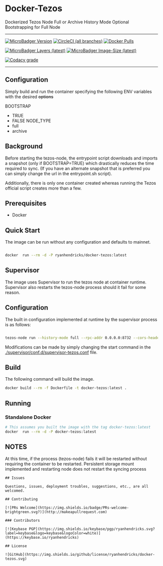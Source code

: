 # Docker-Tezos

Dockerized Tezos Node
Full or Archive History Mode
Optional Bootstrapping for Full Node

---

[![MicroBadger Version](https://images.microbadger.com/badges/version/ryanhendricks/docker-tezos.svg)](https://microbadger.com/images/ryanhendricks/docker-tezos)
[![CircleCI (all branches)](https://img.shields.io/circleci/project/github/RyanHendricks/docker-tezos.svg?label=build&logo=circleci&logoColor=white)](https://circleci.com/gh/RyanHendricks/docker-tezos)
[![Docker Pulls](https://img.shields.io/docker/pulls/ryanhendricks/docker-tezos.svg?logo=docker&logoColor=white)](https://hub.docker.com/r/ryanhendricks/docker-tezos)

[![MicroBadger Layers (latest)](https://img.shields.io/microbadger/layers/ryanhendricks/docker-tezos/latest.svg?logo=docker&logoColor=white)](https://microbadger.com/images/ryanhendricks/docker-tezos)
[![MicroBadger Image-Size (latest)](https://img.shields.io/microbadger/image-size/ryanhendricks/docker-tezos:latest.svg?logo=docker&logoColor=white)](https://microbadger.com/images/ryanhendricks/docker-tezos)

[![Codacy grade](https://img.shields.io/codacy/grade/c35da045d95b4f07b09948d19bacaa47.svg?logo=codacy)](https://www.codacy.com?utm_source=github.com&amp;utm_medium=referral&amp;utm_content=RyanHendricks/docker-tezos&amp;utm_campaign=Badge_Grade)

---

## Configuration

Simply build and run the container specifying the following ENV variables with the desired ~~options~~

BOOTSTRAP
  - TRUE
  - FALSE
NODE_TYPE
  - full
  - archive

## Background

Before starting the tezos-node, the entrypoint script downloads and imports a snapshot (only if BOOTSTRAP=TRUE) which drastically reduces the time required to sync. (If you have an alternate snapshot that is preferred you can simply change the url in the entrypoint.sh script).

Additionally, there is only one container created whereas running the Tezos official script creates more than a few.

## Prerequisites

- Docker

## Quick Start

The image can be run without any configuration and defaults to mainnet.

```bash

docker  run --rm -d -P ryanhendricks/docker-tezos:latest

```

## Supervisor

The image uses Supervisor to run the tezos node at container runtime. Supervisor also restarts the tezos-node process should it fail for some reason.

## Configuration

The built in configuration implemented at runtime by the supervisor process is as follows:

```sh

tezos-node run --history-mode full --rpc-addr 0.0.0.0:8732 --cors-header='content-type' --cors-origin='*'

```

Modifications can be made by simply changing the start command in the [./supervisor/conf.d/supervisor-tezos.conf](./supervisor/conf.d/supervisor-tezos.conf) file.

## Build

The following command will build the image.

```bash
docker build --rm -f Dockerfile -t docker-tezos:latest .
```

## Running

### Standalone Docker

```bash
# This assumes you built the image with the tag docker-tezos:latest
docker  run --rm -d -P docker-tezos:latest

```

## NOTES

At this time, if the process (tezos-node) fails it will be restarted without requiring the container to be restarted. Persistent storage mount implemented and restarting node does not restart the syncing process
~~~~
## Issues

Questions, issues, deployment troubles, suggestions, etc., are all welcomed.

## Contributing

[![PRs Welcome](https://img.shields.io/badge/PRs-welcome-brightgreen.svg?)](http://makeapullrequest.com)

### Contributors

[![Keybase PGP](https://img.shields.io/keybase/pgp/ryanhendricks.svg?label=keybase&logo=keybase&logoColor=white)](https://keybase.io/ryanhendricks)

## License

![GitHub](https://img.shields.io/github/license/ryanhendricks/docker-tezos.svg)
